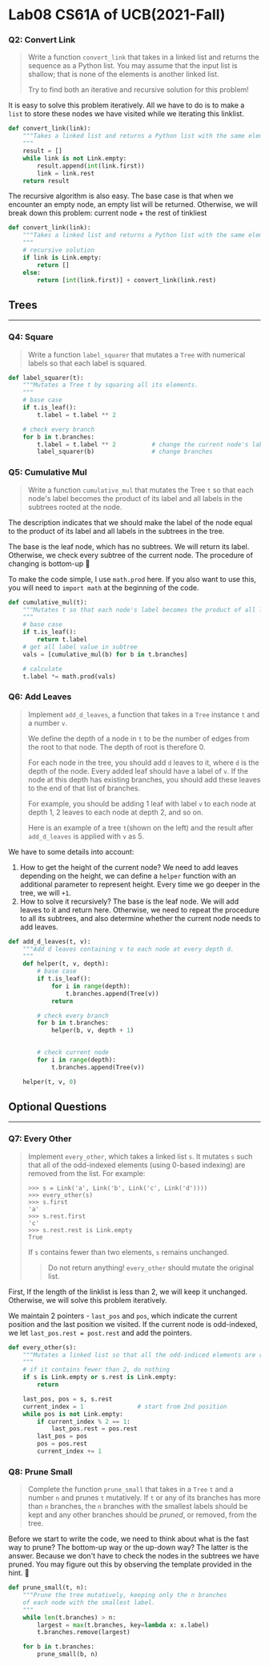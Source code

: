 # Lab08 CS61A of UCB(2021-Fall)


### Q2: Convert Link

>   Write a function `convert_link` that takes in a linked list and returns the sequence as a Python list. You may assume that the input list is shallow; that is none of the elements is another linked list.
>
>   Try to find both an iterative and recursive solution for this problem!

It is easy to solve this problem iteratively. All we have to do is to make a `list` to store these nodes we have visited while we iterating this linklist.

```python
def convert_link(link):
    """Takes a linked list and returns a Python list with the same elements.
    """
    result = []
    while link is not Link.empty:
        result.append(int(link.first))
        link = link.rest
    return result
```

The recursive algorithm is also easy. The base case is that when we encounter an empty node, an empty list will be returned. Otherwise, we will break down this problem: current node + the rest of tinkliest

```python
def convert_link(link):
    """Takes a linked list and returns a Python list with the same elements.
    """
    # recursive solution
    if link is Link.empty:
        return []
    else:
        return [int(link.first)] + convert_link(link.rest)
```

## Trees

---

### Q4: Square

>   Write a function `label_squarer` that mutates a `Tree` with numerical labels so that each label is squared.

```python
def label_squarer(t):
    """Mutates a Tree t by squaring all its elements.
    """
    # base case
    if t.is_leaf():
        t.label = t.label ** 2

    # check every branch
    for b in t.branches:
        t.label = t.label ** 2          # change the current node's label
        label_squarer(b)                # change branches
```

### Q5: Cumulative Mul

>   Write a function `cumulative_mul` that mutates the Tree `t` so that each node's label becomes the product of its label and all labels in the subtrees rooted at the node.

The description indicates that we should make the label of the node equal to the product of its label and all labels in the subtrees in the tree.



The base is the leaf node, which has no subtrees. We will return its label. Otherwise, we check every subtree of the current node. The procedure of changing is bottom-up :hugs:



To make the code simple, I use `math.prod` here. If you also want to use this, you will need to `import math` at the beginning of the code.

```python
def cumulative_mul(t):
    """Mutates t so that each node's label becomes the product of all labels in
    """
    # base case
    if t.is_leaf():
        return t.label
    # get all label value in subtree
    vals = [cumulative_mul(b) for b in t.branches]

    # calculate
    t.label *= math.prod(vals)
```

### Q6: Add Leaves

>   Implement `add_d_leaves`, a function that takes in a `Tree` instance `t` and a number `v`.
>
>   We define the depth of a node in `t` to be the number of edges from the root to that node. The depth of root is therefore 0.
>
>   For each node in the tree, you should add `d` leaves to it, where `d` is the depth of the node. Every added leaf should have a label of `v`. If the node at this depth has existing branches, you should add these leaves to the end of that list of branches.
>
>   For example, you should be adding 1 leaf with label `v` to each node at depth 1, 2 leaves to each node at depth 2, and so on.
>
>   Here is an example of a tree `t`(shown on the left) and the result after `add_d_leaves` is applied with `v` as 5.

We have to some details into account:

1.   How to get the height of the current node? We need to add leaves depending on the height, we can define a `helper` function with an additional parameter to represent height. Every time we go deeper in the tree, we will `+1`.
2.   How to solve it recursively? The base is the leaf node. We will add leaves to it and return here. Otherwise, we need to repeat the procedure to all its subtrees, and also determine whether the current node needs to add leaves.

```python
def add_d_leaves(t, v):
    """Add d leaves containing v to each node at every depth d.
    """
    def helper(t, v, depth):
        # base case
        if t.is_leaf():
            for i in range(depth):
                t.branches.append(Tree(v))
            return

        # check every branch
        for b in t.branches:
            helper(b, v, depth + 1)
        

        # check current node
        for i in range(depth):
            t.branches.append(Tree(v))

    helper(t, v, 0)
```

## Optional Questions

---

### Q7: Every Other

>   Implement `every_other`, which takes a linked list `s`. It mutates `s` such that all of the odd-indexed elements (using 0-based indexing) are removed from the list. For example:
>
>   ```
>   >>> s = Link('a', Link('b', Link('c', Link('d'))))
>   >>> every_other(s)
>   >>> s.first
>   'a'
>   >>> s.rest.first
>   'c'
>   >>> s.rest.rest is Link.empty
>   True
>   ```
>
>   If `s` contains fewer than two elements, `s` remains unchanged.
>
>   >   Do not return anything! `every_other` should mutate the original list.

First, If the length of the linklist is less than 2, we will keep it unchanged. Otherwise, we will solve this problem iteratively. 



We maintain 2 pointers - `last_pos` and `pos`, which indicate the current position and the last position we visited. If the current node is odd-indexed, we let `last_pos.rest = post.rest` and add the pointers.

```python
def every_other(s):
    """Mutates a linked list so that all the odd-indiced elements are removed
    """
    # if it contains fewer than 2, do nothing
    if s is Link.empty or s.rest is Link.empty:
        return

    last_pos, pos = s, s.rest
    current_index = 1               # start from 2nd position
    while pos is not Link.empty:
        if current_index % 2 == 1: 
            last_pos.rest = pos.rest
        last_pos = pos
        pos = pos.rest
        current_index += 1
```

### Q8: Prune Small

>   Complete the function `prune_small` that takes in a `Tree` `t` and a number `n` and prunes `t` mutatively. If `t` or any of its branches has more than `n` branches, the `n` branches with the smallest labels should be kept and any other branches should be *pruned*, or removed, from the tree.

Before we start to write the code, we need to think about what is the fast way to prune? The bottom-up way or the up-down way? The latter is the answer. Because we don't have to check the nodes in the subtrees we have pruned. You may figure out this by observing the template provided in the hint. :hugs:

```python
def prune_small(t, n):
    """Prune the tree mutatively, keeping only the n branches
    of each node with the smallest label.
    """
    while len(t.branches) > n:
        largest = max(t.branches, key=lambda x: x.label)
        t.branches.remove(largest)

    for b in t.branches:
        prune_small(b, n)
```


